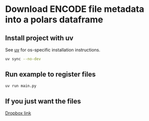 # Download ENCODE file metadata into a polars dataframe

## Install project with uv
See [uv](https://docs.astral.sh/uv/getting-started/installation/) for os-specific installation instructions.

```bash
uv sync --no-dev
```

## Run example to register files
```bash
uv run main.py
```

## If you just want the files
[Dropbox link]()